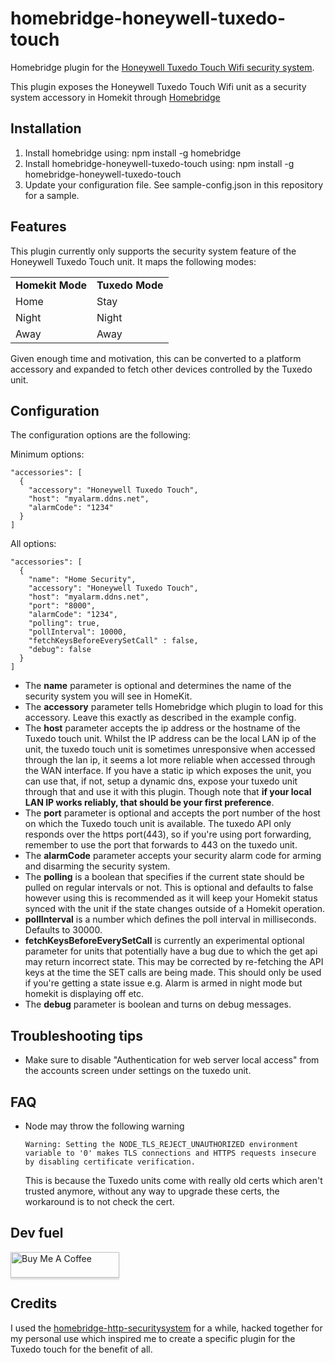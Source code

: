 # homebridge-honeywell-tuxedo-touch
Homebridge plugin for the [Honeywell Tuxedo Touch Wifi security system](https://www.honeywellhome.com/us/en/products/security/security-systems/tuxwifiw-white-tuxedo-touch-7-in-graphic-touchscreen-tuxwifiw/).

This plugin exposes the Honeywell Tuxedo Touch Wifi unit as a security system accessory in Homekit through [Homebridge](http://homebridge.io)

## Installation

1. Install homebridge using: npm install -g homebridge
2. Install homebridge-honeywell-tuxedo-touch using: npm install -g homebridge-honeywell-tuxedo-touch
3. Update your configuration file. See sample-config.json in this repository for a sample.

## Features
This plugin currently only supports the security system feature of the Honeywell Tuxedo Touch unit. It maps the following modes:
<table style='align:center'>
  <tr><td><b>Homekit Mode</b></td><td><b>Tuxedo Mode</b></td></tr>
  <tr><td>Home </td><td>Stay</td></tr>
  <tr><td>Night </td><td>Night</td></tr>
  <tr><td>Away </td><td>Away</td></tr>
</table>

Given enough time and motivation, this can be converted to a platform accessory and expanded to fetch other devices controlled by the Tuxedo unit.

## Configuration
The configuration options are the following:

Minimum options:
```
"accessories": [
  {
    "accessory": "Honeywell Tuxedo Touch",
    "host": "myalarm.ddns.net",
    "alarmCode": "1234"
  }
]

```

All options:
```
"accessories": [
  {
    "name": "Home Security",
    "accessory": "Honeywell Tuxedo Touch",
    "host": "myalarm.ddns.net",
    "port": "8000",
    "alarmCode": "1234",
    "polling": true,
    "pollInterval": 10000,
    "fetchKeysBeforeEverySetCall" : false,
    "debug": false
  }
]

```

- The **name** parameter is optional and determines the name of the security system you will see in HomeKit.
- The **accessory** parameter tells Homebridge which plugin to load for this accessory. Leave this exactly as described in the example config.
- The **host** parameter accepts the ip address or the hostname of the Tuxedo touch unit.
  Whilst the IP address can be the local LAN ip of the unit, the tuxedo touch unit is sometimes unresponsive when accessed through the lan ip, it seems a lot more reliable when accessed through the WAN interface.
  If you have a static ip which exposes the unit, you can use that, if not, setup a dynamic dns, expose your tuxedo unit through that and use it with this plugin.
  Though note that **if your local LAN IP works reliably, that should be your first preference**.
- The **port** parameter is optional and accepts the port number of the host on which the Tuxedo touch unit is available. The tuxedo API only responds over the https port(443), so if you're using port forwarding, remember to use the port that forwards to 443 on the tuxedo unit.
- The **alarmCode** parameter accepts your security alarm code for arming and disarming the security system.
- The **polling** is a boolean that specifies if the current state should be pulled on regular intervals or not.
  This is optional and defaults to false however using this is recommended as it will keep your Homekit status synced with the unit if the state changes outside of a Homekit operation.
- **pollInterval** is a number which defines the poll interval in milliseconds. Defaults to 30000.
- **fetchKeysBeforeEverySetCall** is currently an experimental optional parameter for units that potentially have a bug due to which the get api may return incorrect state. This may be corrected by re-fetching the API keys at the time the SET calls are being made. This should only be used if you're getting a state issue e.g. Alarm is armed in night mode but homekit is displaying off etc.
- The **debug** parameter is boolean and turns on debug messages.

## Troubleshooting tips
- Make sure to disable "Authentication for web server local access" from the accounts screen under settings on the tuxedo unit.

## FAQ
- Node may throw the following warning
  ```
  Warning: Setting the NODE_TLS_REJECT_UNAUTHORIZED environment variable to '0' makes TLS connections and HTTPS requests insecure by disabling certificate verification.
  ```
  This is because the Tuxedo units come with really old certs which aren't trusted anymore, without any way to upgrade these certs, the workaround is to not check the cert.

## Dev fuel

<a href="https://www.buymeacoffee.com/lockpicker" target="_blank"><img src="https://www.buymeacoffee.com/assets/img/custom_images/orange_img.png" alt="Buy Me A Coffee" style="height: 41px !important;width: 174px !important;box-shadow: 0px 3px 2px 0px rgba(190, 190, 190, 0.5) !important;-webkit-box-shadow: 0px 3px 2px 0px rgba(190, 190, 190, 0.5) !important;" ></a>

## Credits
I used the [homebridge-http-securitysystem](https://www.npmjs.com/package/homebridge-http-securitysystem) for a while, hacked together for my personal use which inspired me to create a specific plugin for the Tuxedo touch for the benefit of all.
